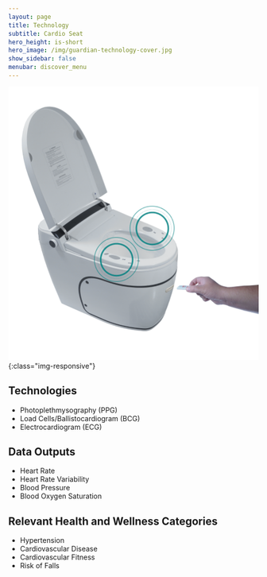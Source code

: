 ```yaml
---
layout: page
title: Technology
subtitle: Cardio Seat
hero_height: is-short
hero_image: /img/guardian-technology-cover.jpg
show_sidebar: false
menubar: discover_menu
---
```


![Image](/img/discover/cardio-seat.png){:class="img-responsive"}

## Technologies
- Photoplethmysography (PPG)
- Load Cells/Ballistocardiogram (BCG)
- Electrocardiogram (ECG)

## Data Outputs
- Heart Rate
- Heart Rate Variability
- Blood Pressure
- Blood Oxygen Saturation

## Relevant Health and Wellness Categories
- Hypertension
- Cardiovascular Disease
- Cardiovascular Fitness
- Risk of Falls